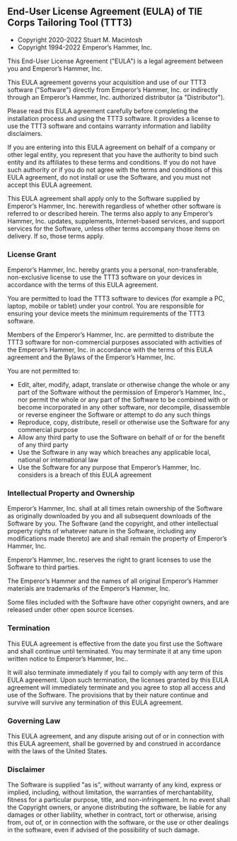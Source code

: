 ## End-User License Agreement (EULA) of TIE Corps Tailoring Tool (TTT3)

- Copyright 2020-2022 Stuart M. Macintosh  
- Copyright 1994-2022 Emperor’s Hammer, Inc.

This End-User License Agreement ("EULA") is a legal agreement between you and Emperor’s Hammer, Inc.

This EULA agreement governs your acquisition and use of our TTT3 software ("Software") directly from Emperor’s Hammer, Inc. or indirectly through an Emperor’s Hammer, Inc. authorized distributor (a "Distributor").

Please read this EULA agreement carefully before completing the installation process and using the TTT3 software. It provides a license to use the TTT3 software and contains warranty information and liability disclaimers.

If you are entering into this EULA agreement on behalf of a company or other legal entity, you represent that you have the authority to bind such entity and its affiliates to these terms and conditions. If you do not have such authority or if you do not agree with the terms and conditions of this EULA agreement, do not install or use the Software, and you must not accept this EULA agreement.

This EULA agreement shall apply only to the Software supplied by Emperor’s Hammer, Inc. herewith regardless of whether other software is referred to or described herein. The terms also apply to any Emperor’s Hammer, Inc. updates, supplements, Internet-based services, and support services for the Software, unless other terms accompany those items on delivery. If so, those terms apply.

### License Grant

Emperor’s Hammer, Inc. hereby grants you a personal, non-transferable, non-exclusive license to use the TTT3 software on your devices in accordance with the terms of this EULA agreement.

You are permitted to load the TTT3 software to devices (for example a PC, laptop, mobile or tablet) under your control. You are responsible for ensuring your device meets the minimum requirements of the TTT3 software.

Members of the Emperor’s Hammer, Inc. are permitted to distribute the TTT3 software for non-commercial purposes associated with activities of the Emperor’s Hammer, Inc. in accordance with the terms of this EULA agreement and the Bylaws of the Emperor’s Hammer, Inc.

You are not permitted to:

- Edit, alter, modify, adapt, translate or otherwise change the whole or any part of the Software without the permission of Emperor’s Hammer, Inc., nor permit the whole or any part of the Software to be combined with or become incorporated in any other software, nor decompile, disassemble or reverse engineer the Software or attempt to do any such things
- Reproduce, copy, distribute, resell or otherwise use the Software for any commercial purpose
- Allow any third party to use the Software on behalf of or for the benefit of any third party
- Use the Software in any way which breaches any applicable local, national or international law
- Use the Software for any purpose that Emperor’s Hammer, Inc. considers is a breach of this EULA agreement

### Intellectual Property and Ownership

Emperor’s Hammer, Inc. shall at all times retain ownership of the Software as originally downloaded by you and all subsequent downloads of the Software by you. The Software (and the copyright, and other intellectual property rights of whatever nature in the Software, including any modifications made thereto) are and shall remain the property of Emperor’s Hammer, Inc.

Emperor’s Hammer, Inc. reserves the right to grant licenses to use the Software to third parties.

The Emperor’s Hammer and the names of all original Emperor’s Hammer materials are trademarks of the Emperor’s Hammer, Inc.

Some files included with the Software have other copyright owners, and are released under other open source licenses.

### Termination

This EULA agreement is effective from the date you first use the Software and shall continue until terminated. You may terminate it at any time upon written notice to Emperor’s Hammer, Inc..

It will also terminate immediately if you fail to comply with any term of this EULA agreement. Upon such termination, the licenses granted by this EULA agreement will immediately terminate and you agree to stop all access and use of the Software. The provisions that by their nature continue and survive will survive any termination of this EULA agreement.

### Governing Law

This EULA agreement, and any dispute arising out of or in connection with this EULA agreement, shall be governed by and construed in accordance with the laws of the United States.

### Disclaimer

The Software is supplied "as is", without warranty of any kind, express or implied, including, without limitation, the warranties of merchantability, fitness for a particular purpose, title, and non-infringement. In no event shall the Copyright owners, or anyone distributing the software, be liable for any damages or other liability, whether in contract, tort or otherwise, arising from, out of, or in connection with the software, or the use or other dealings in the software, even if advised of the possibility of such damage.